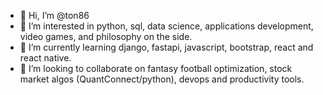 - 👋 Hi, I’m @ton86
- 👀 I’m interested in python, sql, data science, applications development, video games, and philosophy on the side.
- 🌱 I’m currently learning django, fastapi, javascript, bootstrap, react and react native.
- 💞️ I’m looking to collaborate on fantasy football optimization, stock market algos (QuantConnect/python), devops and productivity tools.

<!---
ton86/ton86 is a ✨ special ✨ repository because its `README.md` (this file) appears on your GitHub profile.
You can click the Preview link to take a look at your changes.
--->
